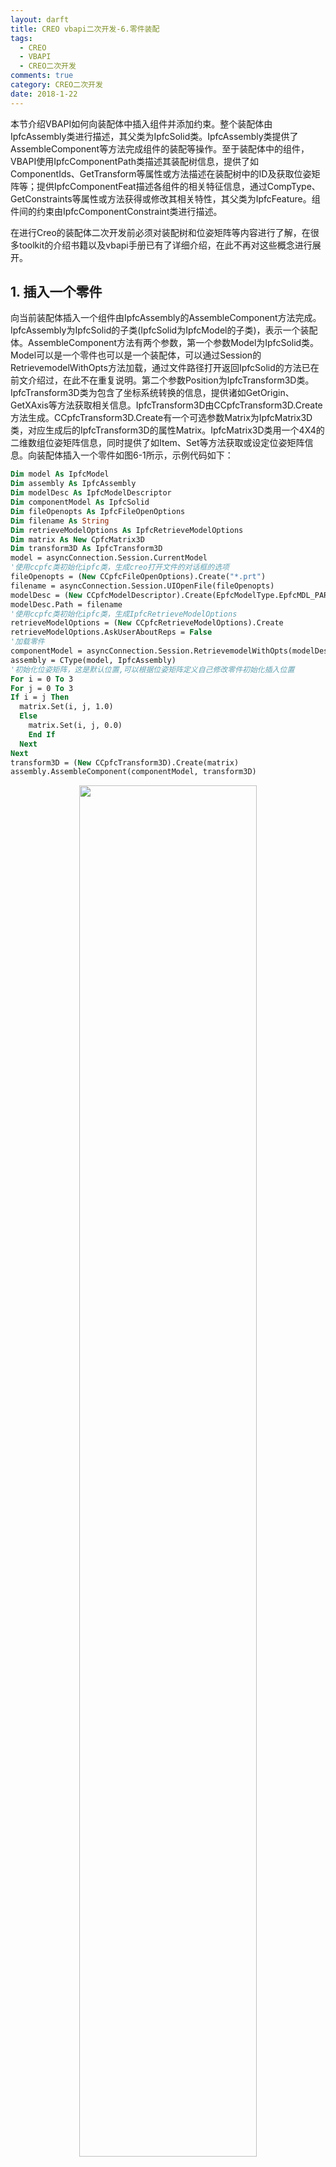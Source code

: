 ```yaml
---
layout: darft
title: CREO vbapi二次开发-6.零件装配
tags:
  - CREO
  - VBAPI
  - CREO二次开发
comments: true
category: CREO二次开发
date: 2018-1-22
---
```



本节介绍VBAPI如何向装配体中插入组件并添加约束。整个装配体由IpfcAssembly类进行描述，其父类为IpfcSolid类。IpfcAssembly类提供了AssembleComponent等方法完成组件的装配等操作。至于装配体中的组件，VBAPI使用IpfcComponentPath类描述其装配树信息，提供了如ComponentIds、GetTransform等属性或方法描述在装配树中的ID及获取位姿矩阵等；提供IpfcComponentFeat描述各组件的相关特征信息，通过CompType、GetConstraints等属性或方法获得或修改其相关特性，其父类为IpfcFeature。组件间的约束由IpfcComponentConstraint类进行描述。  

在进行Creo的装配体二次开发前必须对装配树和位姿矩阵等内容进行了解，在很多toolkit的介绍书籍以及vbapi手册已有了详细介绍，在此不再对这些概念进行展开。

## 1. 插入一个零件

向当前装配体插入一个组件由IpfcAssembly的AssembleComponent方法完成。IpfcAssembly为IpfcSolid的子类(IpfcSolid为IpfcModel的子类)，表示一个装配体。AssembleComponent方法有两个参数，第一个参数Model为IpfcSolid类。Model可以是一个零件也可以是一个装配体，可以通过Session的RetrievemodelWithOpts方法加载，通过文件路径打开返回IpfcSolid的方法已在前文介绍过，在此不在重复说明。第二个参数Position为IpfcTransform3D类。IpfcTransform3D类为包含了坐标系统转换的信息，提供诸如GetOrigin、GetXAxis等方法获取相关信息。IpfcTransform3D由CCpfcTransform3D.Create方法生成。CCpfcTransform3D.Create有一个可选参数Matrix为IpfcMatrix3D类，对应生成后的IpfcTransform3D的属性Matrix。IpfcMatrix3D类用一个4X4的二维数组位姿矩阵信息，同时提供了如Item、Set等方法获取或设定位姿矩阵信息。向装配体插入一个零件如图6-1所示，示例代码如下：

```vb
Dim model As IpfcModel
Dim assembly As IpfcAssembly
Dim modelDesc As IpfcModelDescriptor
Dim componentModel As IpfcSolid
Dim fileOpenopts As IpfcFileOpenOptions
Dim filename As String
Dim retrieveModelOptions As IpfcRetrieveModelOptions
Dim matrix As New CpfcMatrix3D
Dim transform3D As IpfcTransform3D
model = asyncConnection.Session.CurrentModel
'使用ccpfc类初始化ipfc类，生成creo打开文件的对话框的选项
fileOpenopts = (New CCpfcFileOpenOptions).Create("*.prt")
filename = asyncConnection.Session.UIOpenFile(fileOpenopts)
modelDesc = (New CCpfcModelDescriptor).Create(EpfcModelType.EpfcMDL_PART, Nothing, Nothing)
modelDesc.Path = filename
'使用ccpfc类初始化ipfc类，生成IpfcRetrieveModelOptions
retrieveModelOptions = (New CCpfcRetrieveModelOptions).Create
retrieveModelOptions.AskUserAboutReps = False
'加载零件
componentModel = asyncConnection.Session.RetrievemodelWithOpts(modelDesc, retrieveModelOptions)
assembly = CType(model, IpfcAssembly)
'初始化位姿矩阵，这是默认位置,可以根据位姿矩阵定义自己修改零件初始化插入位置
For i = 0 To 3
For j = 0 To 3
If i = j Then
  matrix.Set(i, j, 1.0)
  Else
    matrix.Set(i, j, 0.0)
    End If
  Next
Next
transform3D = (New CCpfcTransform3D).Create(matrix)
assembly.AssembleComponent(componentModel, transform3D)
```

<div align="center">
    <img src="/img/proe/vbapi6.1.png" style="width:75%" align="center"/>
    <p>图6-1 插入一个零件流程</p>
</div>

## 2. 零件的删除和隐含

在Creo中，零件可以认为是装配体的一个特征，故零件的删除和隐含等操作与特征的删除和隐含相同，在第五节已介绍，在此不再赘述。

## 3. 设置约束

VBAPI提供了IpfcComponentFeat类描述装配体中的组件(零件或子装配体)。IpfcComponentFeat类继承自IpfcFeature类，提供了SetConstraints方法设定零件的约束。SetConstraints方法有两个参数，第一个Constraints为IpfcComponentConstraints类型，为IpfcComponentConstraint表示一个IpfcComponentConstraint类型的序列。第二个参数ReferenceAssembly为IpfcComponentPath类型，表述零件约束的参考装配体。一般如果约束仅应用于本装配体组件, 则此参数的值设为null。如果约束针对装配体中某一子装配体中的某一个零件，则此参数为针对零件的IpfcComponentPath。本例中我们默认约束仅针对于本装配体组件，设为null。IpfcComponentConstraint类表示一个约束，由CCpfcComponentConstraint.Create方法生成。CCpfcComponentConstraint.Create方法的参数Type为IpfcComponentConstraintType类，表示约束的类型，是一个枚举类。IpfcComponentConstraint另外还有ComponentReference和AssemblyReference两个重要属性，其均为IpfcSelection类，可通过前文所述的选择对象方法获取，分别表述该组件和装配体中的约束参照。如果IpfcComponentConstraintType为EpfcASM_CONSTRAINT_MATE_OFF等类型，还需设定约束的值Offset(Double类型)。向装配体中一个组件设置约束如图6-2所示，示例代码如下：

```vb
Dim selectionOptions As IpfcSelectionOptions
Dim selections As CpfcSelections
Dim selectFeats As IpfcSelection
Dim selectedComponent As IpfcModelItem
Dim componentFeat As IpfcComponentFeat
Dim compConstraints As New CpfcComponentConstraints
Dim compConstraint As IpfcComponentConstraint
Dim asmReference As IpfcSelection
Dim compReference As IpfcSelection
Dim offset As Double = 100 '默认值OFFSET为100，为简单起见，实际应该作为函数的参数
'初始化selection选项
selectionOptions = (New CCpfcSelectionOptions).Create("component") '设置可选特征的类型，这里为特征对象
selectionOptions.MaxNumSels = 1 '设置一次可选择特征的数量
selections = asyncConnection.Session.Select(selectionOptions, Nothing)
'第一步，选择一个零件，确保零件没有约束或者添加的约束不会冲突
If selections.Count > 0 Then
  selectFeats = selections.Item(0)
  selectedComponent = selectFeats.SelItem
  componentFeat = CType(selectedComponent, IpfcComponentFeat)
  '第二步，选择装配体中其余零件的表面
  selectionOptions = (New CCpfcSelectionOptions).Create("surface")
  selectionOptions.MaxNumSels = 1
  selections = asyncConnection.Session.Select(selectionOptions, Nothing)
  If selections.Count > 0 Then
    asmReference = selections.Item(0)
  Else
    MessageBox.Show("请选择装配体中其余零件的表面！")
  End If
  '第三步，选择选中零件的表面
  selectionOptions = (New CCpfcSelectionOptions).Create("surface")
  selectionOptions.MaxNumSels = 1
  selections = asyncConnection.Session.Select(selectionOptions, Nothing)
  If selections.Count > 0 Then
    compReference = selections.Item(0)
  Else
    MessageBox.Show("请选择当前零件的表面！")
  End If
  '以上两个选择根据约束的要求可以更换不同的filter获取
  '为简单起见认为是EpfcComponentConstraintType.EpfcASM_CONSTRAINT_MATE_OFF，其实应该作为函数参数传入
  compConstraint = (New CCpfcComponentConstraint).Create(EpfcComponentConstraintType.EpfcASM_CONSTRAINT_MATE_OFF)
  compConstraint.AssemblyReference = asmReference
  compConstraint.ComponentReference = compReference
  compConstraint.Offset = offset
  '完成compConstraint的设置，增加到compConstraints
  compConstraints.Append(compConstraint)
  '实际应该将compConstraints与componentFeat.GetConstraints读到的约束合并，这里仅为做示例默认去除了原有的约束
  componentFeat.SetConstraints(compConstraints, Nothing)
End If
```

<div align="center">
    <img src="/img/proe/vbapi6.2.png" style="width:55%" align="center"/>
    <p>图6-2 设置约束流程</p>
</div>

完整代码可在<a href="https://github.com/slacker-HD/creo_vbapi" target="_blank">Github.com</a>下载。